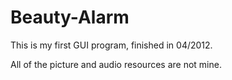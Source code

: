 Beauty-Alarm
============

This is my first GUI program, finished in 04/2012.

All of the picture and audio resources are not mine.
